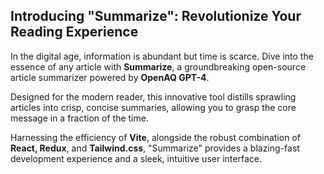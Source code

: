 ## **Introducing "Summarize": Revolutionize Your Reading Experience**

In the digital age, information is abundant but time is scarce. Dive into the essence of any article with **Summarize**, a groundbreaking open-source article summarizer powered by **OpenAQ GPT-4**. 

Designed for the modern reader, this innovative tool distills sprawling articles into crisp, concise summaries, allowing you to grasp the core message in a fraction of the time.

Harnessing the efficiency of **Vite**, alongside the robust combination of **React, Redux**, and **Tailwind.css**, "Summarize" provides a blazing-fast development experience and a sleek, intuitive user interface. 


